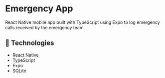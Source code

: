 # Emergency App

React Native mobile app built with TypeScript using Expo to log emergency calls received by the emergency team.

## 🚀 Technologies
* React Native
* TypeScript
* Expo
* SQLite
